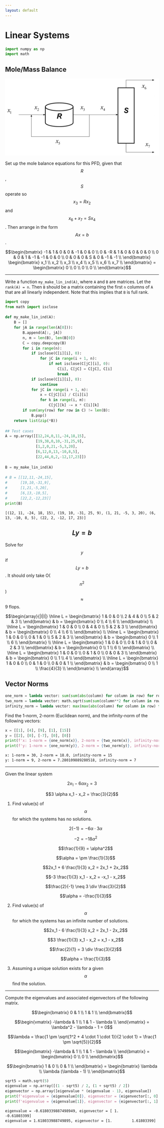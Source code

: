 ```yaml
---
layout: default
---
```


# Linear Systems

```python
import numpy as np
import math
```

## Mole/Mass Balance

![Mole/Mass Balance](mole-mass-balance.png)

Set up the mole balance equations for this PFD, given that $$R$$, $$S$$ operate so $$x_3 = R x_2$$ and $$x_6 + x_7 = S x_4$$. Then arrange in the form $$Ax = b$$.

$$\begin{bmatrix}
    -1 & 1 & 0 & 0 & -1 & 0 & 0 \\
    0 & -R & 1 & 0 & 0 & 0 & 0 \\
    0 & 0 & 1 & -1 & -1 & 0 & 0 \\
    0 & 0 & 0 & S & 0 & -1 & -1 \\
\end{bmatrix}
\begin{bmatrix}
    x_1 \\
    x_2 \\
    x_3 \\
    x_4 \\
    x_5 \\
    x_6 \\
    x_7 \\
\end{bmatrix}
= \begin{bmatrix}
    0 \\
    0 \\
    0 \\
    0 \\
\end{bmatrix}$$

---

Write a function `my_make_lin_ind(A)`, where `A` and `B` are matrices. Let the `rank(A) = n`. Then `B` should be a matrix containing the first `n` columns of `A` that are all linearly independent. Note that this implies that `B` is full rank.

```python
import copy
from math import isclose

def my_make_lin_ind(A):
    B = []
    for jA in range(len(A[0])):
        B.append(A[:, jA])
        n, m = len(B), len(B[0])
        C = copy.deepcopy(B)
        for i in range(n):
            if isclose(C[i][i], 0):
                for jC in range(i + 1, n):
                    if not isclose(C[jC][i], 0):
                        C[i], C[jC] = C[jC], C[i]
                        break
            if isclose(C[i][i], 0):
                continue
            for jC in range(i + 1, n):
                x = C[jC][i] / C[i][i]
                for k in range(i, m):
                    C[jC][k] -= x * C[i][k]
        if sum(any(row) for row in C) != len(B):
            B.pop()
    return list(zip(*B))

## Test cases
A = np.array([[12,24,0,11,-24,18,15], 
              [19,38,0,10,-31,25,9], 
              [1,2,0,21,-5,3,20],
              [6,12,0,13,-10,8,5],
              [22,44,0,2,-12,17,23]])

B = my_make_lin_ind(A)

# B = [[12,11,-24,15],
#      [19,10,-31,9],
#      [1,21,-5,20],
#      [6,13,-10,5],
#      [22,2,-12,23]]
print(B)
```

```
[(12, 11, -24, 18, 15), (19, 10, -31, 25, 9), (1, 21, -5, 3, 20), (6, 13, -10, 8, 5), (22, 2, -12, 17, 23)]
```

## $$Ly = b$$

Solve for $$y$$ if $$Ly = b$$. It should only take O($$n^2$$) $$\approx$$ 9 flops.

$$\begin{array}{|l|l|}
    \hline
    L = \begin{bmatrix}
        1 & 0 & 0 \\
        2 & 4 & 0 \\
        5 & 2 & 3 \\
    \end{bmatrix} & b = \begin{bmatrix}
        0 \\
        4 \\
        6 \\
    \end{bmatrix} \\
    \hline
    L = \begin{bmatrix}
        1 & 0 & 0 \\
        0 & 4 & 0 \\
        5 & 2 & 3 \\
    \end{bmatrix} & b = \begin{bmatrix}
        0 \\
        4 \\
        6 \\
    \end{bmatrix} \\
    \hline
    L = \begin{bmatrix}
        1 & 0 & 0 \\
        0 & 1 & 0 \\
        5 & 2 & 3 \\
    \end{bmatrix} & b = \begin{bmatrix}
        0 \\
        1 \\
        6 \\
    \end{bmatrix} \\
    \hline
    L = \begin{bmatrix}
        1 & 0 & 0 \\
        0 & 1 & 0 \\
        0 & 2 & 3 \\
    \end{bmatrix} & b = \begin{bmatrix}
        0 \\
        1 \\
        6 \\
    \end{bmatrix} \\
    \hline
    L = \begin{bmatrix}
        1 & 0 & 0 \\
        0 & 1 & 0 \\
        0 & 0 & 3 \\
    \end{bmatrix} & b = \begin{bmatrix}
        0 \\
        1 \\
        4 \\
    \end{bmatrix} \\
    \hline
    L = \begin{bmatrix}
        1 & 0 & 0 \\
        0 & 1 & 0 \\
        0 & 0 & 1 \\
    \end{bmatrix} & b = \begin{bmatrix}
        0 \\
        1 \\
        \frac{4}{3} \\
    \end{bmatrix} \\
\end{array}$$

## Vector Norms

```python
one_norm = lambda vector: sum(sum(abs(column) for column in row) for row in vector)
two_norm = lambda vector: math.sqrt(sum(sum(column**2 for column in row) for row in vector))
infinity_norm = lambda vector: max(max(abs(column) for column in row) for row in vector)
```

Find the 1-norm, 2-norm (Euclidean norm), and the infinity-norm of the following vectors:

```python
x = [[1], [4], [9], [1], [15]]
y = [[2], [0], [-7], [0], [0]]
print(f'x: 1-norm = {one_norm(x)}, 2-norm = {two_norm(x)}, infinity-norm = {infinity_norm(x)}')
print(f'y: 1-norm = {one_norm(y)}, 2-norm = {two_norm(y)}, infinity-norm = {infinity_norm(y)}')
```

```
x: 1-norm = 30, 2-norm = 18.0, infinity-norm = 15
y: 1-norm = 9, 2-norm = 7.280109889280518, infinity-norm = 7
```

---

Given the linear system

$$2x_1 - 6 \alpha x_2 = 3$$

$$3 \alpha x_1 - x_2 = \frac{3}{2}$$

1. Find value(s) of $$\alpha$$ for which the systems has no solutions.

    $$2 (-1) = -6 \alpha \cdot 3 \alpha$$

    $$-2 = -18 \alpha^2$$

    $$\frac{1}{9} = \alpha^2$$

    $$\alpha = \pm \frac{1}{3}$$

    $$2x_1 + 6 \frac{1}{3} x_2 = 2x_1 + 2x_2$$

    $$-3 \frac{1}{3} x_1 - x_2 = -x_1 - x_2$$

    $$\frac{2}{-1} \neq 3 \div \frac{3}{2}$$

    $$\alpha = -\frac{1}{3}$$

1. Find value(s) of $$\alpha$$ for which the systems has an infinite number of solutions.

    $$2x_1 - 6 \frac{1}{3} x_2 = 2x_1 - 2x_2$$

    $$3 \frac{1}{3} x_1 - x_2 = x_1 - x_2$$

    $$\frac{2}{1} = 3 \div \frac{3}{2}$$

    $$\alpha = \frac{1}{3}$$

1. Assuming a unique solution exists for a given $$\alpha$$ find the solution.

---

Compute the eigenvalues and associated eigenvectors of the following matrix.

$$\begin{bmatrix}
    0 & 1 \\
    1 & 1 \\
\end{bmatrix}$$

$$\begin{vmatrix}
    -\lambda & 1 \\
    1 & 1 - \lambda \\
\end{vmatrix} = \lambda^2 - \lambda - 1 = 0$$

$$\lambda = \frac{1 \pm \sqrt{1^2 + 4 \cdot 1 \cdot 1}}{2 \cdot 1} = \frac{1 \pm \sqrt{5}}{2}$$

$$\begin{bmatrix}
    -\lambda & 1 \\
    1 & 1 - \lambda \\
\end{bmatrix} = \begin{bmatrix}
    0 \\
    0 \\
\end{bmatrix}$$

$$\begin{bmatrix}
    1 & 0 \\
    0 & 1 \\
\end{bmatrix} = \begin{bmatrix}
    \lambda \\
    \lambda (\lambda - 1) \\
\end{bmatrix}$$

```python
sqrt5 = math.sqrt(5)
eigenvalue = np.array([(1 - sqrt5) / 2, (1 + sqrt5) / 2])
eigenvector = np.array([eigenvalue * (eigenvalue - 1), eigenvalue])
print(f'eigenvalue = {eigenvalue[0]}, eigenvector = {eigenvector[:, 0].T}')
print(f'eigenvalue = {eigenvalue[1]}, eigenvector = {eigenvector[:, 1].T}')
```

```
eigenvalue = -0.6180339887498949, eigenvector = [ 1.         -0.61803399]
eigenvalue = 1.618033988749895, eigenvector = [1.         1.61803399]
```